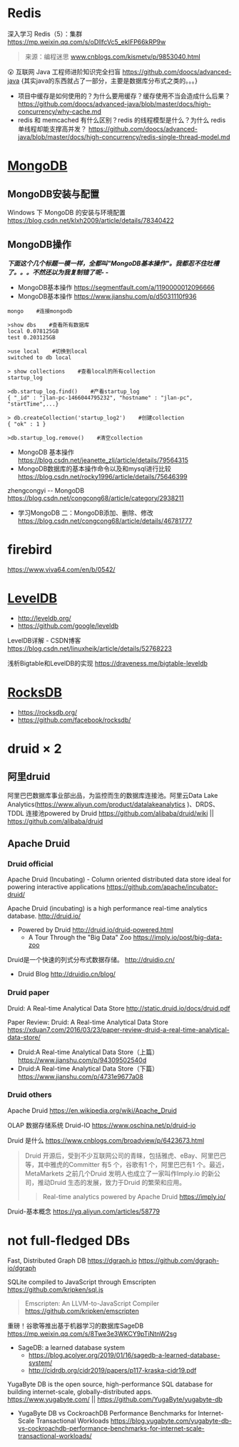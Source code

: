 
# Redis

深入学习 Redis（5）：集群 https://mp.weixin.qq.com/s/oDllfcVc5_ekIFP66kRP9w
> 来源：编程迷思 www.cnblogs.com/kismetv/p/9853040.html

😮 互联网 Java 工程师进阶知识完全扫盲 https://github.com/doocs/advanced-java {其实java的东西就占了一部分，主要是数据库分布式之类的。。。}
- 项目中缓存是如何使用的？为什么要用缓存？缓存使用不当会造成什么后果？ https://github.com/doocs/advanced-java/blob/master/docs/high-concurrency/why-cache.md
- redis 和 memcached 有什么区别？redis 的线程模型是什么？为什么 redis 单线程却能支撑高并发？ https://github.com/doocs/advanced-java/blob/master/docs/high-concurrency/redis-single-thread-model.md

# [MongoDB](https://www.mongodb.com/)

## MongoDB安装与配置

Windows 下 MongoDB 的安装与环境配置 https://blog.csdn.net/klxh2009/article/details/78340422

## MongoDB操作

***下面这个几个标题一模一样，全都叫"MongoDB基本操作"。我都忍不住吐槽了。。。不然还以为我复制错了呢- -***
- MongoDB基本操作 https://segmentfault.com/a/1190000012096666
- MongoDB基本操作 https://www.jianshu.com/p/d5031110f936
```
mongo    #连接mongodb

>show dbs    #查看所有数据库
local 0.078125GB
test 0.203125GB

>use local    #切换到local
switched to db local

> show collections    #查看local的所有collection
startup_log

>db.startup_log.find()    #产看startup_log
{ "_id" : "jlan-pc-1466044795232", "hostname" : "jlan-pc", "startTime",...}

> db.createCollection('startup_log2')    #创建collection
{ "ok" : 1 }

>db.startup_log.remove()    #清空collection
```
- MongoDB 基本操作 https://blog.csdn.net/jeanette_zlj/article/details/79564315
- MongoDB数据库的基本操作命令以及和mysql进行比较 https://blog.csdn.net/rocky1996/article/details/75646399

zhengcongyi -- MongoDB https://blog.csdn.net/congcong68/article/category/2938211
- 学习MongoDB 二：MongoDB添加、删除、修改 https://blog.csdn.net/congcong68/article/details/46781777

# firebird

https://www.viva64.com/en/b/0542/

# [LevelDB](http://leveldb.org/)

- http://leveldb.org/
- https://github.com/google/leveldb

LevelDB详解 - CSDN博客 https://blog.csdn.net/linuxheik/article/details/52768223

浅析Bigtable和LevelDB的实现 https://draveness.me/bigtable-leveldb


# [RocksDB](https://rocksdb.org/)

- https://rocksdb.org/
- https://github.com/facebook/rocksdb/

# druid × 2

## 阿里druid 

阿里巴巴数据库事业部出品，为监控而生的数据库连接池。阿里云Data Lake Analytics(https://www.aliyun.com/product/datalakeanalytics )、DRDS、TDDL 连接池powered by Druid https://github.com/alibaba/druid/wiki || https://github.com/alibaba/druid

## Apache Druid

### Druid official

Apache Druid (Incubating) - Column oriented distributed data store ideal for powering interactive applications https://github.com/apache/incubator-druid/

Apache Druid (incubating) is a high performance real-time analytics database. http://druid.io/
- Powered by Druid http://druid.io/druid-powered.html
  * A Tour Through the "Big Data" Zoo https://imply.io/post/big-data-zoo 

Druid是一个快速的列式分布式数据存储。 http://druidio.cn/
- Druid Blog http://druidio.cn/blog/

### Druid paper

Druid: A Real-time Analytical Data Store http://static.druid.io/docs/druid.pdf

Paper Review: Druid: A Real-time Analytical Data Store https://xduan7.com/2016/03/23/paper-review-druid-a-real-time-analytical-data-store/

- Druid:A Real-time Analytical Data Store（上篇） https://www.jianshu.com/p/94309502540d
- Druid:A Real-time Analytical Data Store（下篇） https://www.jianshu.com/p/4731e9677a08

### Druid others

Apache Druid https://en.wikipedia.org/wiki/Apache_Druid

OLAP 数据存储系统 Druid-IO https://www.oschina.net/p/druid-io

Druid 是什么 https://www.cnblogs.com/broadview/p/6423673.html
> Druid 开源后，受到不少互联网公司的青睐，包括雅虎、eBay、阿里巴巴等，其中雅虎的Committer 有5 个，谷歌有1 个，阿里巴巴有1 个。最近，MetaMarkets 之前几个Druid 发明人也成立了一家叫作Imply.io 的新公司，推动Druid 生态的发展，致力于Druid 的繁荣和应用。
>> Real-time analytics powered by Apache Druid https://imply.io/

Druid-基本概念 https://yq.aliyun.com/articles/58779

# not full-fledged DBs

Fast, Distributed Graph DB https://dgraph.io https://github.com/dgraph-io/dgraph

SQLite compiled to JavaScript through Emscripten https://github.com/kripken/sql.js
> Emscripten: An LLVM-to-JavaScript Compiler https://github.com/kripken/emscripten

重磅！谷歌等推出基于机器学习的数据库SageDB https://mp.weixin.qq.com/s/8Twe3e3WKCY9pTiNtnW2sg
- SageDB: a learned database system 
  * https://blog.acolyer.org/2019/01/16/sagedb-a-learned-database-system/
  * http://cidrdb.org/cidr2019/papers/p117-kraska-cidr19.pdf

YugaByte DB is the open source, high-performance SQL database for building internet-scale, globally-distributed apps. https://www.yugabyte.com/ || https://github.com/YugaByte/yugabyte-db
- YugaByte DB vs CockroachDB Performance Benchmarks for Internet-Scale Transactional Workloads https://blog.yugabyte.com/yugabyte-db-vs-cockroachdb-performance-benchmarks-for-internet-scale-transactional-workloads/


